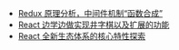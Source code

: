 - [Redux 原理分析，中间件机制“函数合成”](./redux-simple-imp)
- [React 边学边做实现井字棋以及扩展的功能](./react-tic-tac-toe)
- [React 全新生态体系的核心特性探索](./react-family-core-features)
